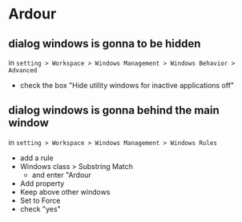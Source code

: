 # Ardour

## dialog windows is gonna to be hidden
in `setting > Workspace > Windows Management > Windows Behavior > Advanced`
- check the box "Hide utility windows for inactive applications off"

## dialog windows is gonna behind the main window
in `setting > Workspace > Windows Management > Windows Rules`
- add a rule
- Windows class > Substring Match
    - and enter "Ardour
- Add property
- Keep above other windows
- Set to Force
- check "yes"